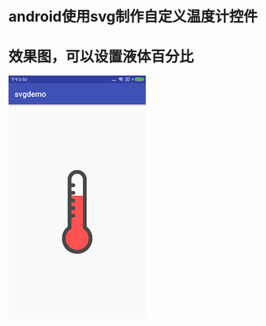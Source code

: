 # android使用svg制作自定义温度计控件
# 效果图，可以设置液体百分比
![""](https://github.com/zhumingwei/svgdemo/raw/master/image/demo.png)

